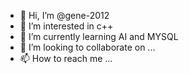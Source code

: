 - 👋 Hi, I’m @gene-2012
- 👀 I’m interested in c++
- 🌱 I’m currently learning AI and MYSQL
- 💞️ I’m looking to collaborate on ...
- 📫 How to reach me ...

<!---
gene-2012/gene-2012 is a ✨ special ✨ repository because its `README.md` (this file) appears on your GitHub profile.
You can click the Preview link to take a look at your changes.
--->
